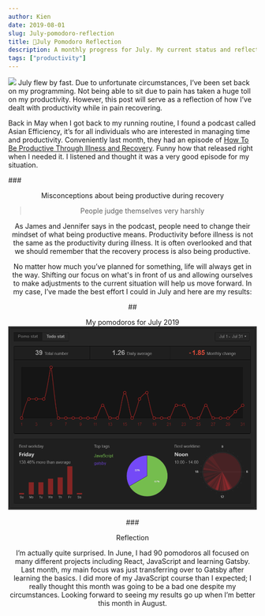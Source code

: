 ```yaml
---
author: Kien
date: 2019-08-01
slug: July-pomodoro-reflection
title: 🍅July Pomodoro Reflection
description: A monthly progress for July. My current status and reflection on my productivity, goals and achievements.
tags: ["productivity"]
---
```


![](https://images.unsplash.com/photo-1504279412591-227dd2310b22?ixlib=rb-1.2.1&ixid=eyJhcHBfaWQiOjEyMDd9&auto=format&fit=crop&w=1350&q=80)
July flew by fast. Due to unfortunate circumstances, I’ve been set back on my programming. Not being able to sit due to pain has taken a huge toll on my productivity. However, this post will serve as a reflection of how I’ve dealt with productivity while in pain recovering.

Back in May when I got back to my running routine, I found a podcast called Asian Efficiency, it’s for all individuals who are interested in managing time and productivity. Conveniently last month, they had an episode of <a href="http://www.asianefficiency.com/podcast/256-illness-recovery/" target="_blank">How To Be Productive Through Illness and Recovery</a>. Funny how that released right when I needed it. I listened and thought it was a very good episode for my situation.

###<center>Misconceptions about being productive during recovery

<blockquote> People judge themselves very harshly </blockquote>

As James and Jennifer says in the podcast, people need to change their mindset of what being productive means. Productivity before illness is not the same as the productivity during illness. It is often overlooked and that we should remember that the recovery process is also being productive.

No matter how much you’ve planned for something, life will always get in the way. Shifting our focus on what's in front of us and allowing ourselves to make adjustments to the current situation will help us move forward. In my case, I’ve made the best effort I could in July and here are my results:

##<center>My pomodoros for July 2019
![](./pomotodojuly2019.png)

###<center>Reflection

I’m actually quite surprised. In June, I had 90 pomodoros all focused on many different projects including React, JavaScript and learning Gatsby. Last month, my main focus was just transferring over to Gatsby after learning the basics. I did more of my JavaScript course than I expected; I really thought this month was going to be a bad one despite my circumstances. Looking forward to seeing my results go up when I’m better this month in August.
